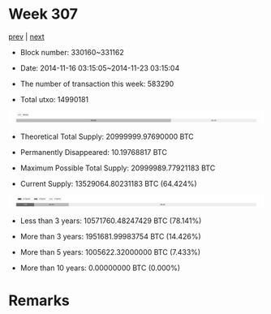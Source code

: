 # Week 307

[prev](week0306.md) | [next](week0308.md)

- Block number: 330160~331162

- Date: 2014-11-16 03:15:05~2014-11-23 03:15:04

- The number of transaction this week: 583290

- Total utxo: 14990181

![](../images/mined_week0307.png)

- Theoretical Total Supply: 20999999.97690000 BTC

- Permanently Disappeared: 10.19768817 BTC

- Maximum Possible Total Supply: 20999989.77921183 BTC

- Current Supply: 13529064.80231183 BTC (64.424%)

![](../images/year_week0307.png)


- Less than 3 years: 10571760.48247429 BTC (78.141%)

- More than 3 years: 1951681.99983754 BTC (14.426%)

- More than 5 years: 1005622.32000000 BTC (7.433%)

- More than 10 years: 0.00000000 BTC (0.000%)

# Remarks

